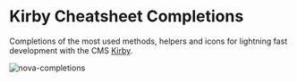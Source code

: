 # Kirby Cheatsheet Completions

Completions of the most used methods, helpers and icons for lightning fast development with the CMS [Kirby](https://getkirby.com/).

![nova-completions](https://user-images.githubusercontent.com/7975568/96455296-4e2f3400-121d-11eb-8a9e-a917037b6da0.gif)

